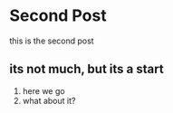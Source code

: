 # Second Post

this is the second post

## its not much, but its a start
1. here we go
2. what about it?